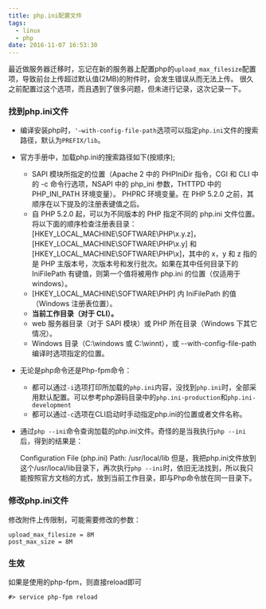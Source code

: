 ```yaml
---
title: php.ini配置文件
tags:
  - linux
  - php
date: 2016-11-07 16:53:30
---
```


最近做服务器迁移时，忘记在新的服务器上配置php的`upload_max_filesize`配置项，导致前台上传超过默认值(2MB)的附件时，会发生错误从而无法上传。
很久之前配置过这个选项，而且遇到了很多问题，但未进行记录，这次记录一下。
### 找到php.ini文件
* 编译安装php时，`'—with-config-file-path`选项可以指定`php.ini`文件的搜索路径，默认为`PREFIX/lib`。
* 官方手册中，加载php.ini的搜索路径如下(按顺序);
    * SAPI 模块所指定的位置（Apache 2 中的 PHPIniDir 指令，CGI 和 CLI 中的 -c 命令行选项，NSAPI 中的 php_ini 参数，THTTPD 中的 PHP_INI_PATH 环境变量）。
    PHPRC 环境变量。在 PHP 5.2.0 之前，其顺序在以下提及的注册表键值之后。
    * 自 PHP 5.2.0 起，可以为不同版本的 PHP 指定不同的 php.ini 文件位置。将以下面的顺序检查注册表目录：[HKEY_LOCAL_MACHINE\SOFTWARE\PHP\x.y.z]，[HKEY_LOCAL_MACHINE\SOFTWARE\PHP\x.y] 和 [HKEY_LOCAL_MACHINE\SOFTWARE\PHP\x]，其中的 x，y 和 z 指的是 PHP 主版本号，次版本号和发行批次。如果在其中任何目录下的 IniFilePath 有键值，则第一个值将被用作 php.ini 的位置（仅适用于 windows）。
    * [HKEY_LOCAL_MACHINE\SOFTWARE\PHP] 内 IniFilePath 的值（Windows 注册表位置）。
    * **当前工作目录（对于 CLI）。**
    * web 服务器目录（对于 SAPI 模块）或 PHP 所在目录（Windows 下其它情况）。
    * Windows 目录（C:\windows 或 C:\winnt），或 --with-config-file-path 编译时选项指定的位置。

* 无论是php命令还是Php-fpm命令：
    * 都可以通过`-i`选项打印所加载的`php.ini`内容，没找到`php.ini`时，全部采用默认配置。可以参考php源码目录中的`php.ini-production`和`php.ini-development`
    * 都可以通过`-c`选项在CLI启动时手动指定php.ini的位置或者文件名称。
* 通过`php --ini`命令查询加载的php.ini文件。奇怪的是当我执行`php --ini`后，得到的结果是：  


    Configuration File (php.ini) Path: /usr/local/lib
但是，我把php.ini文件放到这个/usr/local/lib目录下，再次执行`php --ini`时，依旧无法找到，所以我只能按照官方文档的方式，放到当前工作目录，即与Php命令放在同一目录下。

### 修改php.ini文件
修改附件上传限制，可能需要修改的参数：

    upload_max_filesize = 8M
    post_max_size = 8M
### 生效
如果是使用的php-fpm，则直接reload即可
  
    #> service php-fpm reload